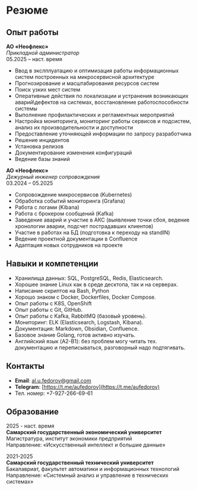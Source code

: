 # Резюме
## Опыт работы

**АО «Неофлекс»**  
*Прикладной администратор*  
05.2025 – наст. время   
- Ввод в экслплуатацию и оптимизация работы информационных систем построенных на микросервисной архитектуре
- Прогнозирование и масштабирования ресурсов систем
- Поиск узких мест систем
- Оперативные действия по локализации и устранения возникающих аварий\дефектов на системах, восстановление работоспособности системы
- Выполнение профилактических и регламентных мероприятий
- Настройка мониторинга, мониторинг работы сервисов и подсистем, анализ их производительности и доступности
- Предоставление уточняющей информации по запросу разработчика
- Решение инцидентов
- Установка релизов
- Документирование изменения конфигураций
- Ведение базы знаний

**АО «Неофлекс»**  
*Дежурный инженер сопровождения*  
03.2024 – 05.2025   
- Сопровождение микросервисов (Kubernetes)  
- Обработка событий мониторинга (Grafana)  
- Работа с логами (Kibana)  
- Работа с брокером сообщений (Kafka)  
- Заведение аварий и участие в АКС (выявление точки сбоя, ведение хронологии аварии, подсчет пострадавших клиентов)  
- Участие в работах на БД (подготовка к переходу на standIN)  
- Ведение проектной документации в Confluence
- Адаптация новых сотрудников на проекте  
## Навыки и компетенции  
- Хранилища данных: SQL, PostgreSQL, Redis, Elasticsearch.
- Хорошее знание Linux как в среде десктопа, так и на серверах.
- Написание скриптов на Bash, Python
- Хорошо знаком с Docker, Dockerfiles, Docker Compose.
- Опыт работы с K8S, OpenShift
- Опыт работы с  Git, GitHub.
- Опыт работы с Kafka, RabbitMQ (базовый уровень).
- Мониторинг: ELK (Elasticsearch, Logstash, Kibana).
- Документация: Markdown, Obsidian, Confluence.
- Базовое знание Golang, готов активно изучать.
- Английский язык (A2-B1): без проблем могу читать тех. документацию и переписываться, разговорный надо подтягивать.
## Контакты
- **Email**: al.u.fedorov@gmail.com  
- **Telegram**: [https://t.me/aufedorov](https://t.me/aufedorov)  
- Тел. номер: +7-927-266-69-61
## Образование
2025 - наст. время    
**Самарский государственный экономический университет**    
Магистратура, институт экономики предприятий    
Направление: «Искусственный интеллект и большие данные»

2021-2025   
**Самарский государственный технический университет**    
Бакалавриат, факультет автоматики и информационных технологий   
Направление: «Системный анализ и управление в технических системах»

